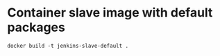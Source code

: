 # Container slave image with default packages

```console
docker build -t jenkins-slave-default .
```


